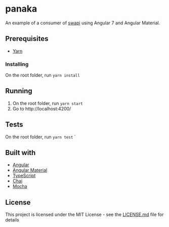 # panaka
An example of a consumer of [swapi](https://swapi.co/) using Angular 7 and Angular Material.

## Prerequisites
- [Yarn](https://yarnpkg.com/lang/en/docs/install)

### Installing
On the root folder, run `yarn install`

## Running
1. On the root folder, run `yarn start`
2. Go to http://localhost:4200/

## Tests
On the root folder, run `yarn test`
`
## Built with
- [Angular](https://angular.io/)
- [Angular Material](https://material.angular.io/)
- [TypeScript](https://www.typescriptlang.org/)
- [Chai](http://www.chaijs.com/)
- [Mocha](https://mochajs.org/)

## License
This project is licensed under the MIT License - see the [LICENSE.md](LICENSE.md) file for details
